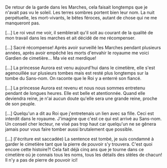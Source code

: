 De retour de la garde dans les Marches, cela faisait longtemps que je n'avait pas vu le soleil.
Les terres sombres portent bien leur nom. La nuit perpétuelle, les mort-vivants, le bêtes féroces,
autant de chose qui ne me manqueront pas.

[...]
Le roi veut me voir, il semblerait qu'il soit au courant de la qualité de mon travail dans les
marches et ait décidé de me récompenser.

[...]
Sacré récompense! Après avoir surveillé les Marches pendant plusieurs années, après avoir empêché
les morts d'envahir le royaume me voici Gardien de cimetière... Ma vie est merdique!

[...]
La princesse Aurora est venu aujourd'hui dans le cimetière, elle s'est agenouillée sur plusieurs
tombes mais est resté plus longtemps sur la tombe du Sans-nom. On raconte que le Roi y a enterré
son fiancé.

[...]
La princesse Aurora est revenu et nous nous sommes entretenu pendant de longues heures. Elle est
belle et atentionnée. Quand elle deviendra reine, je n'ai aucun doute qu'elle sera une grande reine,
proche de son peuple.

[...]
Quelqu'un a dit au Roi que j'entretenais un lien avec sa fille. Ceci est interdit dans le royaume.
J'imagine que c'est ce qui est arrivé au Sans-nom. Un conseil cher lecteur, ne visé pas trop haut car
quelqu'un ne se gênera jamais pour vous faire tomber aussi brutalement que possible.

[...] (l'écriture est saccadée)
La sentence est tombé, je suis condamné à garder le cimetière tant que la pierre de pouvoir s'y trouvera.
C'est quoi encore cette histoire?! Cela fait déjà cinq ans que je tourne dans ce cimetière où je connais
tous les noms, tous les détails des stèles de chacun! Il n'y a pas de pierre de pouvoir ici!
